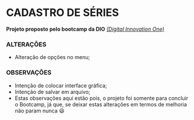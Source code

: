 # CADASTRO DE SÉRIES

**Projeto proposto pelo bootcamp da DIO** *[(Digital Innovation One)](https://github.com/leotatu/DIO)*

### 

### ALTERAÇÕES

- Alteração de opções no menu;

### 

### OBSERVAÇÕES

- Intenção de colocar interface gráfica;
- Intenção de salvar em arquivo;
- Estas observações aqui estão pois, o projeto foi somente para  concluir o Bootcamp, já que, se deixar estas alterações em termos de  melhoria não param nunca :smiley:
